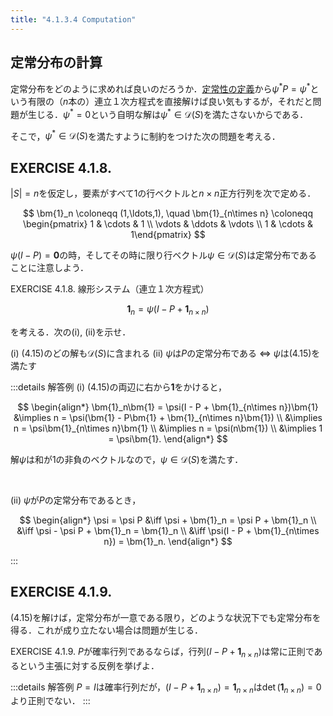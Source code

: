 ```yaml
---
title: "4.1.3.4 Computation"
---
```


## 定常分布の計算

定常分布をどのように求めれば良いのだろうか．[定常性の定義](https://zenn.dev/nagayu71/books/markov_chains_note/viewer/stationary_distributions#4.1.3.1-stationary-distributions)から$\psi^* P = \psi^*$という有限の（$n$本の）連立１次方程式を直接解けば良い気もするが，それだと問題が生じる．$\psi^*=0$という自明な解は$\psi^* \in \mathscr{D}(S)$を満たさないからである．

そこで，$\psi^* \in \mathscr{D}(S)$を満たすように制約をつけた次の問題を考える．

## EXERCISE 4.1.8.

$|S| = n$を仮定し，要素がすべて$1$の行ベクトルと$n\times n$正方行列を次で定める．

$$
\bm{1}_n \coloneqq (1,\ldots,1), \quad \bm{1}_{n\times n} \coloneqq \begin{pmatrix} 1 & \cdots & 1 \\ \vdots & \ddots & \vdots \\ 1 & \cdots & 1\end{pmatrix}
$$

$\psi(I-P) = \bm{0}$の時，そしてその時に限り行ベクトル$\psi \in \mathscr{D}(S)$は定常分布であることに注意しよう．

$\text{EXERCISE 4.1.8.}$ 線形システム（連立１次方程式）

$$
\bm{1}_n = \psi(I - P + \bm{1}_{n\times n}) \tag{4.15}
$$

を考える．次の$\text{(i)}$, $\text{(ii)}$を示せ．

$\text{(i)}$ $(4.15)$のどの解も$\mathscr{D}(S)$に含まれる
$\text{(ii)}$ $\psi$は$P$の定常分布である $\iff$ $\psi$は$(4.15)$を満たす

:::details 解答例
$\text{(i)}$
$(4.15)$の両辺に右から$\bm{1}$をかけると，

$$
\begin{align*}
    \bm{1}_n\bm{1} = \psi(I - P + \bm{1}_{n\times n})\bm{1} &\implies n = \psi(\bm{1} - P\bm{1} + \bm{1}_{n\times n}\bm{1}) \\
    &\implies n = \psi\bm{1}_{n\times n}\bm{1} \\
    &\implies n = \psi(n\bm{1}) \\
    &\implies 1 = \psi\bm{1}.
  \end{align*}
$$

解$\psi$は和が$1$の非負のベクトルなので，$\psi \in \mathscr{D}(S)$を満たす．

<br>

$\text{(ii)}$
$\psi$が$P$の定常分布であるとき，

$$
\begin{align*}
    \psi = \psi P &\iff \psi + \bm{1}_n = \psi P + \bm{1}_n \\
    &\iff \psi - \psi P + \bm{1}_n = \bm{1}_n \\
    &\iff \psi(I - P + \bm{1}_{n\times n}) = \bm{1}_n.
  \end{align*}
$$

:::

## EXERCISE 4.1.9.

$(4.15)$を解けば，定常分布が一意である限り，どのような状況下でも定常分布を得る．これが成り立たない場合は問題が生じる．

$\text{EXERCISE 4.1.9.}$ $P$が確率行列であるならば，行列$(I - P + \bm{1}_{n\times n})$は常に正則であるという主張に対する反例を挙げよ．

:::details 解答例
$P=I$は確率行列だが，$(I - P + \bm{1}_{n\times n}) = \bm{1}_{n\times n}$は$\det(\bm{1}_{n\times n}) = 0$より正則でない．
:::